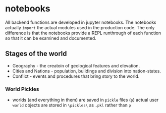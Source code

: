 # notebooks

All backend functions are developed in jupyter notebooks. The notebooks actually `import` the actual modules used in the production code. The only difference is that the notebooks provide a REPL runthrough of each function so that it can be examined and documented. 

## Stages of the world
* Geography - the creatoin of geological features and elevation.
* Cities and Nations - population, buildings and division into nation-states.
* Conflict - events and procedures that bring story to the world. 

### World Pickles
* worlds (and everything in them) are saved in `pickle` files (`p`)
actual user `world` objects are stored in `\pickles\` as `.pkl` rather than `p`


